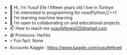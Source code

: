 - 👋 Hi, I’m Yusuf Efe I fifteen years old I live in Türkiye
- 👀 I’m interested in programming for now(Python,C++)
- 🌱 I’m learning machine learning
- 💞️ I’m open to collaborating on  and educational projects.
- 📫 How to reach me yusufefeyesil20@gmail.com
- 😄 Pronouns: He/His
- ⚡ Fun fact: None
- Accounts Kaggle : https://www.kaggle.com/yusufefeyeil

<!---
Yusuf-E-Y/Yusuf-E-Y is a ✨ special ✨ repository because its `README.md` (this file) appears on your GitHub profile.
You can click the Preview link to take a look at your changes.
--->
